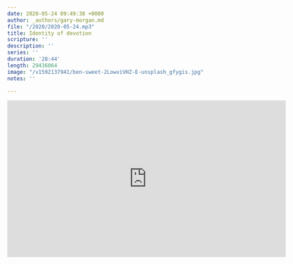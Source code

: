 ```yaml
---
date: 2020-05-24 09:49:38 +0000
author: _authors/gary-morgan.md
file: "/2020/2020-05-24.mp3"
title: Identity of devotion
scripture: ''
description: ''
series: ''
duration: '28:44'
length: 29436064
image: "/v1592137941/ben-sweet-2LowviVHZ-E-unsplash_gfygis.jpg"
notes: ''

---
```

<iframe src="https://player.vimeo.com/video/422108293" width="640" height="360" frameborder="0" allow="autoplay; fullscreen" allowfullscreen></iframe>